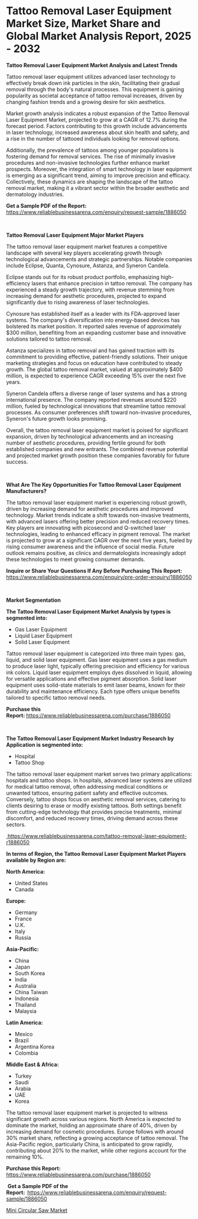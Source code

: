 <p><h1>Tattoo Removal Laser Equipment Market Size, Market Share and Global Market Analysis Report, 2025 - 2032</h1></p><p><strong>Tattoo Removal Laser Equipment Market Analysis and Latest Trends</strong></p>
<p><p>Tattoo removal laser equipment utilizes advanced laser technology to effectively break down ink particles in the skin, facilitating their gradual removal through the body's natural processes. This equipment is gaining popularity as societal acceptance of tattoo removal increases, driven by changing fashion trends and a growing desire for skin aesthetics. </p><p>Market growth analysis indicates a robust expansion of the Tattoo Removal Laser Equipment Market, projected to grow at a CAGR of 12.7% during the forecast period. Factors contributing to this growth include advancements in laser technology, increased awareness about skin health and safety, and a rise in the number of tattooed individuals looking for removal options. </p><p>Additionally, the prevalence of tattoos among younger populations is fostering demand for removal services. The rise of minimally invasive procedures and non-invasive technologies further enhance market prospects. Moreover, the integration of smart technology in laser equipment is emerging as a significant trend, aiming to improve precision and efficacy. Collectively, these dynamics are shaping the landscape of the tattoo removal market, making it a vibrant sector within the broader aesthetic and dermatology industries.</p></p>
<p><strong>Get a Sample PDF of the Report:&nbsp;</strong> <a href="https://www.reliablebusinessarena.com/enquiry/request-sample/1886050?utm_campaign=1902&utm_medium=2&utm_source=Github&utm_content=ia&utm_term=22022025&utm_id=tattoo-removal-laser-equipment">https://www.reliablebusinessarena.com/enquiry/request-sample/1886050</a></p>
<p>&nbsp;</p>
<p><strong>Tattoo Removal Laser Equipment Major Market Players</strong></p>
<p><p>The tattoo removal laser equipment market features a competitive landscape with several key players accelerating growth through technological advancements and strategic partnerships. Notable companies include Eclipse, Quanta, Cynosure, Astanza, and Syneron Candela.</p><p>Eclipse stands out for its robust product portfolio, emphasizing high-efficiency lasers that enhance precision in tattoo removal. The company has experienced a steady growth trajectory, with revenue stemming from increasing demand for aesthetic procedures, projected to expand significantly due to rising awareness of laser technologies.</p><p>Cynosure has established itself as a leader with its FDA-approved laser systems. The company's diversification into energy-based devices has bolstered its market position. It reported sales revenue of approximately $300 million, benefiting from an expanding customer base and innovative solutions tailored to tattoo removal.</p><p>Astanza specializes in tattoo removal and has gained traction with its commitment to providing effective, patient-friendly solutions. Their unique marketing strategies and focus on education have contributed to steady growth. The global tattoo removal market, valued at approximately $400 million, is expected to experience CAGR exceeding 15% over the next five years.</p><p>Syneron Candela offers a diverse range of laser systems and has a strong international presence. The company reported revenues around $220 million, fueled by technological innovations that streamline tattoo removal processes. As consumer preferences shift toward non-invasive procedures, Syneron's future growth looks promising.</p><p>Overall, the tattoo removal laser equipment market is poised for significant expansion, driven by technological advancements and an increasing number of aesthetic procedures, providing fertile ground for both established companies and new entrants. The combined revenue potential and projected market growth position these companies favorably for future success.</p></p>
<p>&nbsp;</p>
<p><strong>What Are The Key Opportunities For Tattoo Removal Laser Equipment Manufacturers?</strong></p>
<p><p>The tattoo removal laser equipment market is experiencing robust growth, driven by increasing demand for aesthetic procedures and improved technology. Market trends indicate a shift towards non-invasive treatments, with advanced lasers offering better precision and reduced recovery times. Key players are innovating with picosecond and Q-switched laser technologies, leading to enhanced efficacy in pigment removal. The market is projected to grow at a significant CAGR over the next five years, fueled by rising consumer awareness and the influence of social media. Future outlook remains positive, as clinics and dermatologists increasingly adopt these technologies to meet growing consumer demands.</p></p>
<p><strong>Inquire or Share Your Questions If Any Before Purchasing This Report:</strong> <a href="https://www.reliablebusinessarena.com/enquiry/pre-order-enquiry/1886050?utm_campaign=1902&utm_medium=2&utm_source=Github&utm_content=ia&utm_term=22022025&utm_id=tattoo-removal-laser-equipment">https://www.reliablebusinessarena.com/enquiry/pre-order-enquiry/1886050</a></p>
<p>&nbsp;</p>
<p><strong>Market Segmentation</strong></p>
<p><strong>The Tattoo Removal Laser Equipment Market Analysis by types is segmented into:</strong></p>
<p><ul><li>Gas Laser Equipment</li><li>Liquid Laser Equipment</li><li>Solid Laser Equipment</li></ul></p>
<p><p>Tattoo removal laser equipment is categorized into three main types: gas, liquid, and solid laser equipment. Gas laser equipment uses a gas medium to produce laser light, typically offering precision and efficiency for various ink colors. Liquid laser equipment employs dyes dissolved in liquid, allowing for versatile applications and effective pigment absorption. Solid laser equipment uses solid-state materials to emit laser beams, known for their durability and maintenance efficiency. Each type offers unique benefits tailored to specific tattoo removal needs.</p></p>
<p><strong>Purchase this Report:&nbsp;</strong><a href="https://www.reliablebusinessarena.com/purchase/1886050?utm_campaign=1902&utm_medium=2&utm_source=Github&utm_content=ia&utm_term=22022025&utm_id=tattoo-removal-laser-equipment">https://www.reliablebusinessarena.com/purchase/1886050</a></p>
<p>&nbsp;</p>
<p><strong>The Tattoo Removal Laser Equipment Market Industry Research by Application is segmented into:</strong></p>
<p><ul><li>Hospital</li><li>Tattoo Shop</li></ul></p>
<p><p>The tattoo removal laser equipment market serves two primary applications: hospitals and tattoo shops. In hospitals, advanced laser systems are utilized for medical tattoo removal, often addressing medical conditions or unwanted tattoos, ensuring patient safety and effective outcomes. Conversely, tattoo shops focus on aesthetic removal services, catering to clients desiring to erase or modify existing tattoos. Both settings benefit from cutting-edge technology that provides precise treatments, minimal discomfort, and reduced recovery times, driving demand across these sectors.</p></p>
<p><a href="https://www.reliablebusinessarena.com/tattoo-removal-laser-equipment-r1886050?utm_campaign=1902&utm_medium=2&utm_source=Github&utm_content=ia&utm_term=22022025&utm_id=tattoo-removal-laser-equipment">&nbsp;https://www.reliablebusinessarena.com/tattoo-removal-laser-equipment-r1886050</a></p>
<p><strong>In terms of Region, the Tattoo Removal Laser Equipment Market Players available by Region are:</strong></p>
<p>
    <p> <strong> North America: </strong>
        <ul>
            <li>United States</li>
            <li>Canada</li>
        </ul>
        </p> 
    <p> <strong> Europe: </strong>
        <ul>
            <li>Germany</li>
            <li>France</li>
            <li>U.K.</li>
            <li>Italy</li>
            <li>Russia</li>
        </ul>
        </p> 
    <p> <strong> Asia-Pacific: </strong>
        <ul>
            <li>China</li>
            <li>Japan</li>
            <li>South Korea</li>
            <li>India</li>
            <li>Australia</li>
            <li>China Taiwan</li>
            <li>Indonesia</li>
            <li>Thailand</li>
            <li>Malaysia</li>
        </ul>
        </p> 
    <p> <strong> Latin America: </strong>
        <ul>
            <li>Mexico</li>
            <li>Brazil</li>
            <li>Argentina Korea</li>
            <li>Colombia</li>
        </ul>
        </p> 
    <p> <strong> Middle East & Africa: </strong>
        <ul>
            <li>Turkey</li>
            <li>Saudi</li>
            <li>Arabia</li>
            <li>UAE</li>
            <li>Korea</li>
        </ul>
    </p>
    </p>
<p><p>The tattoo removal laser equipment market is projected to witness significant growth across various regions. North America is expected to dominate the market, holding an approximate share of 40%, driven by increasing demand for cosmetic procedures. Europe follows with around 30% market share, reflecting a growing acceptance of tattoo removal. The Asia-Pacific region, particularly China, is anticipated to grow rapidly, contributing about 20% to the market, while other regions account for the remaining 10%.</p></p>
<p><strong>Purchase this Report: </strong><a href="https://www.reliablebusinessarena.com/purchase/1886050?utm_campaign=1902&utm_medium=2&utm_source=Github&utm_content=ia&utm_term=22022025&utm_id=tattoo-removal-laser-equipment">https://www.reliablebusinessarena.com/purchase/1886050</a></p>
<p>&nbsp;<strong>Get a Sample PDF of the Report:&nbsp;&nbsp;</strong><a href="https://www.reliablebusinessarena.com/enquiry/request-sample/1886050?utm_campaign=1902&utm_medium=2&utm_source=Github&utm_content=ia&utm_term=22022025&utm_id=tattoo-removal-laser-equipment">https://www.reliablebusinessarena.com/enquiry/request-sample/1886050</a></p>
<p><strong></strong></p>
<p><p><a href="https://github.com/FassouRP/Market-Research-Report-List-7/blob/main/mini-circular-saw-market.md?utm_campaign=1902&utm_medium=2&utm_source=Github&utm_content=ia&utm_term=22022025&utm_id=tattoo-removal-laser-equipment">Mini Circular Saw Market</a></p></p>